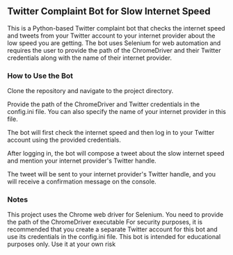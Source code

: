 ## Twitter Complaint Bot for Slow Internet Speed
This is a Python-based Twitter complaint bot that checks the internet speed and tweets from your Twitter account to your internet provider about the low speed you are getting. The bot uses Selenium for web automation and requires the user to provide the path of the ChromeDriver and their Twitter credentials along with the name of their internet provider.

### How to Use the Bot
Clone the repository and navigate to the project directory.

Provide the path of the ChromeDriver and Twitter credentials in the config.ini file.
You can also specify the name of your internet provider in this file.


The bot will first check the internet speed  and then log in to your Twitter account using the provided credentials.

After logging in, the bot will compose a tweet about the slow internet speed and mention your internet provider's Twitter handle.

The tweet will be sent to your internet provider's Twitter handle, and you will receive a confirmation message on the console.


### Notes
This project uses the Chrome web driver for Selenium. You need to provide the path of the ChromeDriver executable 
For security purposes, it is recommended that you create a separate Twitter account for this bot and use its credentials in the config.ini file.
This bot is intended for educational purposes only. Use it at your own risk
